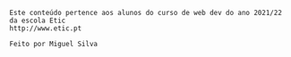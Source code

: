 <!-- 
# Modulo-1
-->
<!DOCTYPE html>

<html>
  <head>
    <metadata description="Matéria e informação obtida pelos alunos da etic, web dev, 21/22"  
  </head>
  <body>
    
    Este conteúdo pertence aos alunos do curso de web dev do ano 2021/22 da escola Etic
    http://www.etic.pt
    
    Feito por Miguel Silva
    
  </body>
</html>
